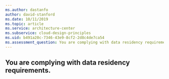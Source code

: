 ```yaml
---
ms.author: dastanfo
author: david-stanford
ms.date: 10/11/2019
ms.topic: article
ms.service: architecture-center
ms.subservice: cloud-design-principles
ms.uid: b491a20c-7346-43e9-8cf2-2d8c4de7ca54
ms.assessment_question: You are complying with data residency requirements.
---
```

## You are complying with data residency requirements.


